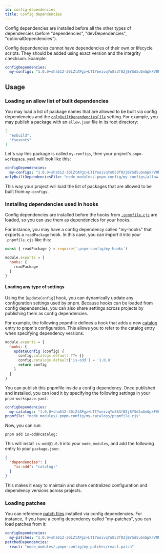 ```yaml
---
id: config-dependencies
title: Config dependencies
---
```


Config dependencies are installed before all the other types of dependencies (before "dependencies", "devDependencies", "optionalDependencies").

Config dependencies cannot have dependencies of their own or lifecycle scripts. They should be added using exact version and the integrity checksum. Example:

```yaml title="pnpm-workspace.yaml"
configDependencies:
  my-configs: "1.0.0+sha512-30iZtAPgz+LTIYoeivqYo853f02jBYSd5uGnGpkFV0M3xOt9aN73erkgYAmZU43x4VfqcnLxW9Kpg3R5LC4YYw=="
```

## Usage

### Loading an allow list of built dependencies

You may load a list of package names that are allowed to be built via config dependencies and the [`onlyBuiltDependenciesFile`] setting. For example, you may publish a package with an `allow.json` file in its root directory:

```json
[
  "esbuild",
  "fsevents"
]
```

Let's say this package is called `my-configs`, then your project's `pnpm-workspace.yaml` will look like this:

```yaml
configDependencies:
  my-configs: "1.0.0+sha512-30iZtAPgz+LTIYoeivqYo853f02jBYSd5uGnGpkFV0M3xOt9aN73erkgYAmZU43x4VfqcnLxW9Kpg3R5LC4YYw=="
onlyBuiltDependenciesFile: "node_modules/.pnpm-config/my-configs/allow.json"
```

This way your project will load the list of packages that are allowed to be built from `my-configs`.

[`onlyBuiltDependenciesFile`]: settings.md#onlybuiltdependenciesfile

### Installing dependencies used in hooks

Config dependencies are installed before the hooks from [`.pnpmfile.cjs`] are loaded, so you can use them as dependencies for your hooks.

For instance, you may have a config dependency called "my-hooks" that exports a `readPackage` hook. In this case, you can import it into your `.pnpmfile.cjs` like this:

```js
const { readPackage } = require('.pnpm-config/my-hooks')

module.exports = {
  hooks: {
    readPackage
  }
}
```

[`.pnpmfile.cjs`]: ./pnpmfile.md

#### Loading any type of settings

Using the [`updateConfig`] hook, you can dynamically update any configuration settings used by pnpm. Because hooks can be loaded from config dependencies, you can also share settings across projects by publishing them as config dependencies.

For example, the following pnpmfile defines a hook that adds a new [catalog] entry to pnpm's configuration. This allows you to refer to the catalog entry when specifying dependency versions:

```js title="my-catalogs/pnpmfile.cjs"
module.exports = {
  hooks: {
    updateConfig (config) {
      config.catalogs.default ??= {}
      config.catalogs.default['is-odd'] = '1.0.0'
      return config
    }
  }
}
```

You can publish this pnpmfile inside a config dependency. Once published and installed, you can load it by specifying the following settings in your `pnpm-workspace.yaml`:

```yaml
configDependencies:
  my-catalogs: "1.0.0+sha512-30iZtAPgz+LTIYoeivqYo853f02jBYSd5uGnGpkFV0M3xOt9aN73erkgYAmZU43x4VfqcnLxW9Kpg3R5LC4YYw=="
pnpmfile: "node_modules/.pnpm-config/my-catalogs/pnpmfile.cjs"
```

Now, you can run:

```
pnpm add is-odd@catalog:
```

This will install `is-odd@1.0.0` into your `node_modules`, and add the following entry to your `package.json`:

```json
{
  "dependencies": {
    "is-odd": "catalog:"
  }
}
```

This makes it easy to maintain and share centralized configuration and dependency versions across projects.

[updateConfig]: ./pnpmfile.md#hooksupdateconfigconfig-config--promiseconfig
[catalog]: ./catalogs.md

### Loading patches

You can reference [patch files] installed via config dependencies. For instance, if you have a config dependency called "my-patches", you can load patches from it:

```yaml
configDependencies:
  my-patches: "1.0.0+sha512-30iZtAPgz+LTIYoeivqYo853f02jBYSd5uGnGpkFV0M3xOt9aN73erkgYAmZU43x4VfqcnLxW9Kpg3R5LC4YYw=="
patchedDependencies:
  react: "node_modules/.pnpm-config/my-patches/react.patch"
```

[patch files]: ./cli/patch.md
